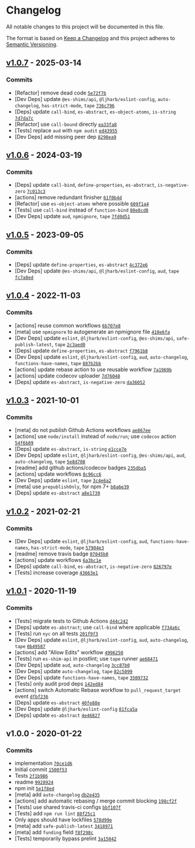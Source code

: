 # Changelog

All notable changes to this project will be documented in this file.

The format is based on [Keep a Changelog](https://keepachangelog.com/en/1.0.0/)
and this project adheres to [Semantic Versioning](https://semver.org/spec/v2.0.0.html).

## [v1.0.7](https://github.com/es-shims/Array.prototype.lastIndexOf/compare/v1.0.6...v1.0.7) - 2025-03-14

### Commits

- [Refactor] remove dead code [`5e72f7b`](https://github.com/es-shims/Array.prototype.lastIndexOf/commit/5e72f7bf6d19da1b724743a9b5cfa3a5e0ac65d0)
- [Dev Deps] update `@es-shims/api`, `@ljharb/eslint-config`, `auto-changelog`, `has-strict-mode`, `tape` [`736c796`](https://github.com/es-shims/Array.prototype.lastIndexOf/commit/736c796e099085666245f3aa91ae81c320753432)
- [Deps] update `call-bind`, `es-abstract`, `es-object-atoms`, `is-string` [`7d7da7c`](https://github.com/es-shims/Array.prototype.lastIndexOf/commit/7d7da7ce75bee9ff6d7d0d65ea32e34ff01e1039)
- [Refactor] use `call-bound` directly [`ea33fa8`](https://github.com/es-shims/Array.prototype.lastIndexOf/commit/ea33fa866d7bcbf41a578a66b004c5d75bf6c574)
- [Tests] replace `aud` with `npm audit` [`ed43955`](https://github.com/es-shims/Array.prototype.lastIndexOf/commit/ed439556b79173e6692dc9daca96b8a7fbe47fef)
- [Dev Deps] add missing peer dep [`8290ea9`](https://github.com/es-shims/Array.prototype.lastIndexOf/commit/8290ea9922702dc1d09d82512f9a01d3458d0cc2)

## [v1.0.6](https://github.com/es-shims/Array.prototype.lastIndexOf/compare/v1.0.5...v1.0.6) - 2024-03-19

### Commits

- [Deps] update `call-bind`, `define-properties`, `es-abstract`, `is-negative-zero` [`7c013c3`](https://github.com/es-shims/Array.prototype.lastIndexOf/commit/7c013c3cd598deae3815fdb6f21076073c728337)
- [actions] remove redundant finisher [`61f0b4d`](https://github.com/es-shims/Array.prototype.lastIndexOf/commit/61f0b4db4fe9d1162a3ea36bb382b3fab7395d68)
- [Refactor] use `es-object-atoms` where possible [`609f1a4`](https://github.com/es-shims/Array.prototype.lastIndexOf/commit/609f1a413087ee7243851025596e05b90d9de613)
- [Tests] use `call-bind` instead of `function-bind` [`80e8cd8`](https://github.com/es-shims/Array.prototype.lastIndexOf/commit/80e8cd82f7c9fc28fb92ee91bea552d571d690ac)
- [Dev Deps] update `aud`, `npmignore`, `tape` [`7fd0d51`](https://github.com/es-shims/Array.prototype.lastIndexOf/commit/7fd0d51114ace1f25c8774a762f20ddec0247325)

## [v1.0.5](https://github.com/es-shims/Array.prototype.lastIndexOf/compare/v1.0.4...v1.0.5) - 2023-09-05

### Commits

- [Deps] update `define-properties`, `es-abstract` [`4c372e6`](https://github.com/es-shims/Array.prototype.lastIndexOf/commit/4c372e6455823ff7aca87e9f067f9df6bceace26)
- [Dev Deps] update `@es-shims/api`, `@ljharb/eslint-config`, `aud`, `tape` [`fc7a8ed`](https://github.com/es-shims/Array.prototype.lastIndexOf/commit/fc7a8ed24d6c0a02f93290b84819aa81b93e460a)

## [v1.0.4](https://github.com/es-shims/Array.prototype.lastIndexOf/compare/v1.0.3...v1.0.4) - 2022-11-03

### Commits

- [actions] reuse common workflows [`6b707e8`](https://github.com/es-shims/Array.prototype.lastIndexOf/commit/6b707e8036a1689d8d598c0afef77f033a58b380)
- [meta] use `npmignore` to autogenerate an npmignore file [`410e6fa`](https://github.com/es-shims/Array.prototype.lastIndexOf/commit/410e6fa0526876b6f241d806037d332ed68eaf7a)
- [Dev Deps] update `eslint`, `@ljharb/eslint-config`, `@es-shims/api`, `safe-publish-latest`, `tape` [`2c3aed0`](https://github.com/es-shims/Array.prototype.lastIndexOf/commit/2c3aed0b6687e9a46e4ed43deb99174256fe430f)
- [Deps] update `define-properties`, `es-abstract` [`f7961b8`](https://github.com/es-shims/Array.prototype.lastIndexOf/commit/f7961b87a2af8e7fbf12dd406308d2d5ac49539c)
- [Dev Deps] update `eslint`, `@ljharb/eslint-config`, `aud`, `auto-changelog`, `functions-have-names`, `tape` [`887b2bb`](https://github.com/es-shims/Array.prototype.lastIndexOf/commit/887b2bbcbdcaa26bc8d686331d9801911d3a9723)
- [actions] update rebase action to use reusable workflow [`7a1969b`](https://github.com/es-shims/Array.prototype.lastIndexOf/commit/7a1969bb32ed1da256f22de2701c59b65c7a8513)
- [actions] update codecov uploader [`7d76048`](https://github.com/es-shims/Array.prototype.lastIndexOf/commit/7d760483802cf270d57d51acb9ce03ab0d277e37)
- [Deps] update `es-abstract`, `is-negative-zero` [`da36052`](https://github.com/es-shims/Array.prototype.lastIndexOf/commit/da36052db24fca1bc1a7dd920a368f11b9e8412d)

## [v1.0.3](https://github.com/es-shims/Array.prototype.lastIndexOf/compare/v1.0.2...v1.0.3) - 2021-10-01

### Commits

- [meta] do not publish Github Actions workflows [`ae867ee`](https://github.com/es-shims/Array.prototype.lastIndexOf/commit/ae867eeec6ec3955ba7d05716f718a1159e85d2b)
- [actions] use `node/install` instead of `node/run`; use `codecov` action [`54f6b89`](https://github.com/es-shims/Array.prototype.lastIndexOf/commit/54f6b8932d9d461b72417b3d2a87d288bfeddbe4)
- [Deps] update `es-abstract`, `is-string` [`e1cce7e`](https://github.com/es-shims/Array.prototype.lastIndexOf/commit/e1cce7e361f307a90f6b61f334846c1f3a3caee3)
- [Dev Deps] update `eslint`, `@ljharb/eslint-config`, `@es-shims/api`, `aud`, `auto-changelog`, `tape` [`5e8d708`](https://github.com/es-shims/Array.prototype.lastIndexOf/commit/5e8d708310d84ac55492ddf49edb8ac74ee61b72)
- [readme] add github actions/codecov badges [`235dba5`](https://github.com/es-shims/Array.prototype.lastIndexOf/commit/235dba522600846e06db7595841207b5758f4dba)
- [actions] update workflows [`8c96cc6`](https://github.com/es-shims/Array.prototype.lastIndexOf/commit/8c96cc6a6545d46b7be0a6f7b8f40d94a2c14deb)
- [Dev Deps] update `eslint`, `tape` [`3c4e6a2`](https://github.com/es-shims/Array.prototype.lastIndexOf/commit/3c4e6a2917f6997681a6e7b6623b8d84d67e903f)
- [meta] use `prepublishOnly`, for npm 7+ [`b8a6e39`](https://github.com/es-shims/Array.prototype.lastIndexOf/commit/b8a6e3939590a36fd3150833ee57810216e6f7d9)
- [Deps] update `es-abstract` [`a8e1739`](https://github.com/es-shims/Array.prototype.lastIndexOf/commit/a8e17398f1c56b62ac983621f5e3c900744c74b5)

## [v1.0.2](https://github.com/es-shims/Array.prototype.lastIndexOf/compare/v1.0.1...v1.0.2) - 2021-02-21

### Commits

- [Dev Deps] update `eslint`, `@ljharb/eslint-config`, `aud`, `functions-have-names`, `has-strict-mode`, `tape` [`57904e3`](https://github.com/es-shims/Array.prototype.lastIndexOf/commit/57904e3e2511c400c3b370b0048c4b7ee6614e6b)
- [readme] remove travis badge [`07045b0`](https://github.com/es-shims/Array.prototype.lastIndexOf/commit/07045b04fc65d638815952955ddbff87aada9a90)
- [actions] update workflows [`6a3bc1e`](https://github.com/es-shims/Array.prototype.lastIndexOf/commit/6a3bc1e634cee4200c7043d475b630301b05d4ca)
- [Deps] update `call-bind`, `es-abstract`, `is-negative-zero` [`826797e`](https://github.com/es-shims/Array.prototype.lastIndexOf/commit/826797ea611c667881aa8fca0d33aa65785006f3)
- [Tests] increase coverage [`43663e1`](https://github.com/es-shims/Array.prototype.lastIndexOf/commit/43663e190c2e2a094a8cd6569c27a36831611c87)

## [v1.0.1](https://github.com/es-shims/Array.prototype.lastIndexOf/compare/v1.0.0...v1.0.1) - 2020-11-19

### Commits

- [Tests] migrate tests to Github Actions [`d44c242`](https://github.com/es-shims/Array.prototype.lastIndexOf/commit/d44c2426ef5eccb661fb4f042decb38b7e639361)
- [Deps] update `es-abstract`; use `call-bind` where applicable [`f734a6c`](https://github.com/es-shims/Array.prototype.lastIndexOf/commit/f734a6cdba7640d98c4fa056861d435e1e0ae3af)
- [Tests] run `nyc` on all tests [`201f9f3`](https://github.com/es-shims/Array.prototype.lastIndexOf/commit/201f9f3ba51f516ab8e76daf444d72eaf1bd45b2)
- [Dev Deps] update `eslint`, `@ljharb/eslint-config`, `aud`, `auto-changelog`, `tape` [`0b49587`](https://github.com/es-shims/Array.prototype.lastIndexOf/commit/0b49587e7661948c9639b829ae93c0424b893056)
- [actions] add "Allow Edits" workflow [`4996250`](https://github.com/es-shims/Array.prototype.lastIndexOf/commit/4996250b11cbb99e351cff66945e79ecbe0222ff)
- [Tests] run `es-shim-api` in postlint; use `tape` runner [`ae68471`](https://github.com/es-shims/Array.prototype.lastIndexOf/commit/ae684719ddb25a5e1c466c1d119c6b5d0d34db58)
- [Dev Deps] update `aud`, `auto-changelog` [`3cc87b0`](https://github.com/es-shims/Array.prototype.lastIndexOf/commit/3cc87b01913ede842a339a13f3ac96f7801c9a2e)
- [Dev Deps] update `auto-changelog`, `tape` [`82c5099`](https://github.com/es-shims/Array.prototype.lastIndexOf/commit/82c50998426eafe39c818af91064901bb68c6ca0)
- [Dev Deps] update `functions-have-names`, `tape` [`3509732`](https://github.com/es-shims/Array.prototype.lastIndexOf/commit/3509732516338dc43368c0f7aa3483b568fb8540)
- [Tests] only audit prod deps [`142ed84`](https://github.com/es-shims/Array.prototype.lastIndexOf/commit/142ed84574a173efb978b47f94dfa41a1ef5570f)
- [actions] switch Automatic Rebase workflow to `pull_request_target` event [`dfbf236`](https://github.com/es-shims/Array.prototype.lastIndexOf/commit/dfbf23653ef33110ac8336a9e3efbe324fdb326e)
- [Deps] update `es-abstract` [`40fe88e`](https://github.com/es-shims/Array.prototype.lastIndexOf/commit/40fe88ef6581f633817ff26264e69ee99fcb1f9d)
- [Dev Deps] update `@ljharb/eslint-config` [`81fca5a`](https://github.com/es-shims/Array.prototype.lastIndexOf/commit/81fca5a0a9b0e66c29685b4f2858edc81cb1164a)
- [Deps] update `es-abstract` [`4e46827`](https://github.com/es-shims/Array.prototype.lastIndexOf/commit/4e46827572bc4199d775719d0fc32c786c46d0fb)

## v1.0.0 - 2020-01-22

### Commits

- implementation [`70ce1d6`](https://github.com/es-shims/Array.prototype.lastIndexOf/commit/70ce1d6900514ecf73c7b71b0812386492580d80)
- Initial commit [`1500f53`](https://github.com/es-shims/Array.prototype.lastIndexOf/commit/1500f53b540585e2b1be06d72f5366585cbc88bd)
- Tests [`2f1b986`](https://github.com/es-shims/Array.prototype.lastIndexOf/commit/2f1b9866ef0031d6fcae3802ee3e73afc1b1a756)
- readme [`9928924`](https://github.com/es-shims/Array.prototype.lastIndexOf/commit/9928924724e918ae77855e13d9f141e8996b55c9)
- npm init [`5e1f8ed`](https://github.com/es-shims/Array.prototype.lastIndexOf/commit/5e1f8edb3cf5d3cc513c92f5ebec625183db6fdb)
- [meta] add `auto-changelog` [`db2e435`](https://github.com/es-shims/Array.prototype.lastIndexOf/commit/db2e435b9062f568f346fc03ca665a4a18e37fe6)
- [actions] add automatic rebasing / merge commit blocking [`198cf2f`](https://github.com/es-shims/Array.prototype.lastIndexOf/commit/198cf2f6f690aeb028f3a95d8ad89e99ef701ce9)
- [Tests] use shared travis-ci configs [`bbf107f`](https://github.com/es-shims/Array.prototype.lastIndexOf/commit/bbf107fc9d2c1c78b12b3bc06185ed8843c96c84)
- [Tests] add `npm run lint` [`80f25c1`](https://github.com/es-shims/Array.prototype.lastIndexOf/commit/80f25c119b171009d142d0d596dd2eab35ff1978)
- Only apps should have lockfiles [`578d99e`](https://github.com/es-shims/Array.prototype.lastIndexOf/commit/578d99ec11a53a7aeb2bfce861e455531cc07dcd)
- [meta] add `safe-publish-latest` [`3418971`](https://github.com/es-shims/Array.prototype.lastIndexOf/commit/3418971ed3cee1b65b377c8768bb58f03fe2a425)
- [meta] add `funding` field [`f8f298c`](https://github.com/es-shims/Array.prototype.lastIndexOf/commit/f8f298c845fd1d5cbe3ad40e92e020039b4054a7)
- [Tests] temporarily bypass prelint [`3a15042`](https://github.com/es-shims/Array.prototype.lastIndexOf/commit/3a1504249514d8ea97dac182f1be53b679dc9917)
